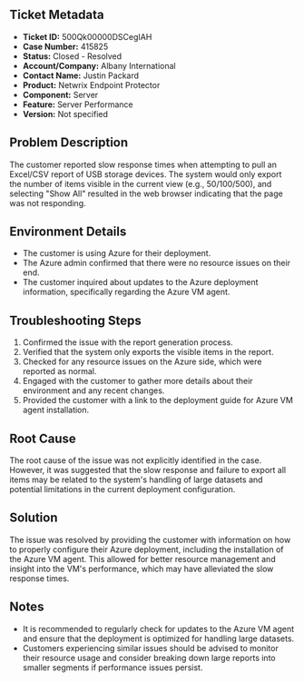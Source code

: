 ## Ticket Metadata
- **Ticket ID:** 500Qk00000DSCegIAH
- **Case Number:** 415825
- **Status:** Closed - Resolved
- **Account/Company:** Albany International
- **Contact Name:** Justin Packard
- **Product:** Netwrix Endpoint Protector
- **Component:** Server
- **Feature:** Server Performance
- **Version:** Not specified

## Problem Description
The customer reported slow response times when attempting to pull an Excel/CSV report of USB storage devices. The system would only export the number of items visible in the current view (e.g., 50/100/500), and selecting "Show All" resulted in the web browser indicating that the page was not responding.

## Environment Details
- The customer is using Azure for their deployment.
- The Azure admin confirmed that there were no resource issues on their end.
- The customer inquired about updates to the Azure deployment information, specifically regarding the Azure VM agent.

## Troubleshooting Steps
1. Confirmed the issue with the report generation process.
2. Verified that the system only exports the visible items in the report.
3. Checked for any resource issues on the Azure side, which were reported as normal.
4. Engaged with the customer to gather more details about their environment and any recent changes.
5. Provided the customer with a link to the deployment guide for Azure VM agent installation.

## Root Cause
The root cause of the issue was not explicitly identified in the case. However, it was suggested that the slow response and failure to export all items may be related to the system's handling of large datasets and potential limitations in the current deployment configuration.

## Solution
The issue was resolved by providing the customer with information on how to properly configure their Azure deployment, including the installation of the Azure VM agent. This allowed for better resource management and insight into the VM's performance, which may have alleviated the slow response times.

## Notes
- It is recommended to regularly check for updates to the Azure VM agent and ensure that the deployment is optimized for handling large datasets.
- Customers experiencing similar issues should be advised to monitor their resource usage and consider breaking down large reports into smaller segments if performance issues persist.